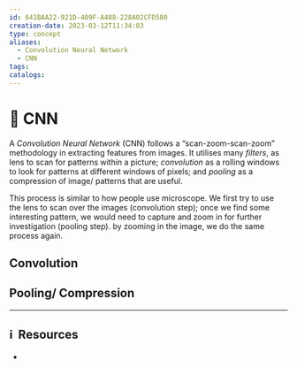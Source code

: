 ```yaml
---
id: 641BAA22-921D-409F-A488-228A02CFD580
creation-date: 2023-03-12T11:34:03
type: concept
aliases:
  - Convolution Neural Network
  - CNN
tags: 
catalogs:
---
```


# 📓 CNN

A *Convolution Neural Network* (CNN) follows a “scan-zoom-scan-zoom” methodology in extracting features from images. It utilises many *filters*, as lens to scan for patterns within a picture; *convolution* as a rolling windows to look for patterns at different windows of pixels; and *pooling* as a compression of image/ patterns that are useful. 

This process is similar to how people use microscope. We first try to use the lens to scan over the images (convolution step); once we find some interesting pattern, we would need to capture and zoom in for further investigation (pooling step). by zooming in the image, we do the same process again. 

## Convolution

## Pooling/ Compression


---
## ℹ️  Resources
- 